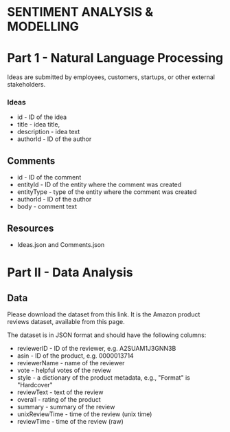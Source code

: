 # SENTIMENT ANALYSIS & MODELLING 

# Part 1 - Natural Language Processing
Ideas are submitted by employees, customers, startups, or other external stakeholders.

### Ideas
- id - ID of the idea
- title - idea title,
- description - idea text
- authorId - ID of the author
## Comments
- id - ID of the comment
- entityId - ID of the entity where the comment was created 
- entityType - type of the entity where the comment was created  
- authorId - ID of the author
- body - comment text 

## Resources 
- Ideas.json and Comments.json

# Part II - Data Analysis
## Data
Please download the dataset from this link. It is the Amazon product reviews dataset, available from this page.

The dataset is in JSON format and should have the following columns:
- reviewerID - ID of the reviewer, e.g. A2SUAM1J3GNN3B
- asin - ID of the product, e.g. 0000013714
- reviewerName - name of the reviewer
- vote - helpful votes of the review
- style - a dictionary of the product metadata, e.g., "Format" is "Hardcover"
- reviewText - text of the review
- overall - rating of the product
- summary - summary of the review
- unixReviewTime - time of the review (unix time)
- reviewTime - time of the review (raw)
